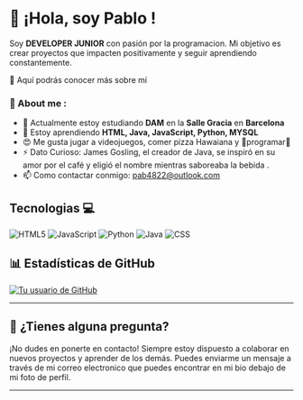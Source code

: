 # 👋 ¡Hola, soy Pablo !

Soy **DEVELOPER JUNIOR** con pasión por la programacion. Mi objetivo es crear proyectos que impacten positivamente y seguir aprendiendo constantemente. 

🌱 Aquí podrás conocer más sobre mí

<h3>🔎 About me :</h3>

- 🔭 Actualmente estoy estudiando **DAM** en la **Salle Gracia** en **Barcelona**
- 🌱 Estoy aprendiendo **HTML, Java, JavaScript, Python, MYSQL**
- 😍 Me gusta jugar a videojuegos, comer pizza Hawaiana y 💙programar💙
- ⚡ Dato Curioso: James Gosling, el creador de Java, se inspiró en su amor por el café y eligió el nombre mientras saboreaba la bebida .
- 📫 Como contactar conmigo: pab4822@outlook.com

## Tecnologias 💻
![HTML5](https://img.shields.io/badge/html5-%23E34F26.svg?style=for-the-badge&logo=html5&logoColor=white)
![JavaScript](https://img.shields.io/badge/javascript-%23323330.svg?style=for-the-badge&logo=javascript&logoColor=%23F7DF1E)
![Python](https://img.shields.io/badge/python-3670A0?style=for-the-badge&logo=python&logoColor=ffdd54)
![Java](https://img.shields.io/badge/java-%23ED8B00.svg?style=for-the-badge&logo=openjdk&logoColor=white)
![CSS](https://img.shields.io/badge/CSS-007396?style=flat&logo=java&logoColor=white)

## 📊 Estadísticas de GitHub

[![Tu usuario de GitHub](https://github-readme-stats.vercel.app/api?username=Areman-05&show_icons=true&count_private=true&theme=radical)](https://github.com/Areman-05)

---

## 📩 ¿Tienes alguna pregunta?

¡No dudes en ponerte en contacto! Siempre estoy dispuesto a colaborar en nuevos proyectos y aprender de los demás. Puedes enviarme un mensaje a través de mi correo electronico que puedes encontrar en mi bio debajo de mi foto de perfil.

---
